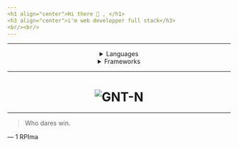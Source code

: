 ```yaml
---
<h1 align="center">Hi there 👋 , </h1>
<h3 align="center">i'm web developper full stack</h3>
<br/><br/>
---
```


---

<div align="center">
<details>
<summary>Languages</summary>

| SKILLS     |
| ---------- |
| HTML       |
| CSS        |
| Javascript |
| TWIG       |
| TypeScipt  |
| PHP        |
| SQL        |

</details>
</div>

<div align="center">
<details align="center">
<summary>Frameworks</summary>

| SKILLS     |
| ---------- |
| Bootstrap  |
| Tailwaind  |
| Jquery     |
| REACT      |
| NEXTJS     |
| Symfony    |
| PHPmyAdmin |

</details>
</div>

---

<h1 align="center"><img  src="https://github-readme-stats.vercel.app/api/top-langs?username=GNT-N&show_icons=true&theme=merko&locale=en&layout=compact" alt="GNT-N" /></h1>

---

> Who dares win.

— 1 RPIma

<!--
**GNT-N/GNT-N** is a ✨ _special_ ✨ repository because its `README.md` (this file) appears on your GitHub profile.

Here are some ideas to get you started:

- 🔭 I’m currently working on ...
- 🌱 I’m currently learning ...
- 👯 I’m looking to collaborate on ...
- 🤔 I’m looking for help with ...
- 💬 Ask me about ...
- 📫 How to reach me: ...
- 😄 Pronouns: ...
- ⚡ Fun fact: ...
-->
